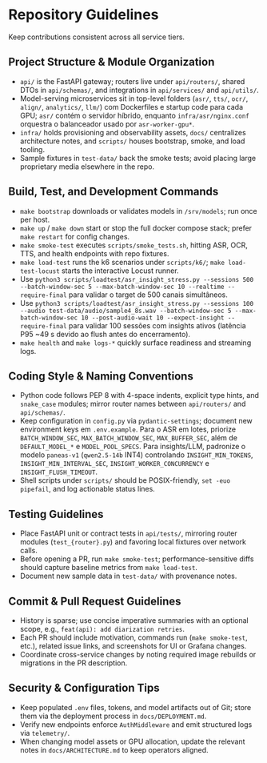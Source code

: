 # Repository Guidelines

Keep contributions consistent across all service tiers.

## Project Structure & Module Organization
- `api/` is the FastAPI gateway; routers live under `api/routers/`, shared DTOs in `api/schemas/`, and integrations in `api/services/` and `api/utils/`.
- Model-serving microservices sit in top-level folders (`asr/`, `tts/`, `ocr/`, `align/`, `analytics/`, `llm/`) com Dockerfiles e startup code para cada GPU; `asr/` contém o servidor híbrido, enquanto `infra/asr/nginx.conf` orquestra o balanceador usado por `asr-worker-gpu*`.
- `infra/` holds provisioning and observability assets, `docs/` centralizes architecture notes, and `scripts/` houses bootstrap, smoke, and load tooling.
- Sample fixtures in `test-data/` back the smoke tests; avoid placing large proprietary media elsewhere in the repo.

## Build, Test, and Development Commands
- `make bootstrap` downloads or validates models in `/srv/models`; run once per host.
- `make up` / `make down` start or stop the full docker compose stack; prefer `make restart` for config changes.
- `make smoke-test` executes `scripts/smoke_tests.sh`, hitting ASR, OCR, TTS, and health endpoints with repo fixtures.
- `make load-test` runs the k6 scenarios under `scripts/k6/`; `make load-test-locust` starts the interactive Locust runner.
- Use `python3 scripts/loadtest/asr_insight_stress.py --sessions 500 --batch-window-sec 5 --max-batch-window-sec 10 --realtime --require-final` para validar o target de 500 canais simultâneos.
- Use `python3 scripts/loadtest/asr_insight_stress.py --sessions 100 --audio test-data/audio/sample4_8s.wav --batch-window-sec 5 --max-batch-window-sec 10 --post-audio-wait 10 --expect-insight --require-final` para validar 100 sessões com insights ativos (latência P95 ~49 s devido ao flush antes do encerramento).
- `make health` and `make logs-*` quickly surface readiness and streaming logs.

## Coding Style & Naming Conventions
- Python code follows PEP 8 with 4-space indents, explicit type hints, and `snake_case` modules; mirror router names between `api/routers/` and `api/schemas/`.
- Keep configuration in `config.py` via `pydantic-settings`; document new environment keys em `.env.example`. Para o ASR em lotes, priorize `BATCH_WINDOW_SEC`, `MAX_BATCH_WINDOW_SEC`, `MAX_BUFFER_SEC`, além de `DEFAULT_MODEL_*` e `MODEL_POOL_SPECS`. Para insights/LLM, padronize o modelo `paneas-v1` (`qwen2.5-14b` INT4) controlando `INSIGHT_MIN_TOKENS`, `INSIGHT_MIN_INTERVAL_SEC`, `INSIGHT_WORKER_CONCURRENCY` e `INSIGHT_FLUSH_TIMEOUT`.
- Shell scripts under `scripts/` should be POSIX-friendly, `set -euo pipefail`, and log actionable status lines.

## Testing Guidelines
- Place FastAPI unit or contract tests in `api/tests/`, mirroring router modules (`test_{router}.py`) and favoring local fixtures over network calls.
- Before opening a PR, run `make smoke-test`; performance-sensitive diffs should capture baseline metrics from `make load-test`.
- Document new sample data in `test-data/` with provenance notes.

## Commit & Pull Request Guidelines
- History is sparse; use concise imperative summaries with an optional scope, e.g., `feat(api): add diarization retries`.
- Each PR should include motivation, commands run (`make smoke-test`, etc.), related issue links, and screenshots for UI or Grafana changes.
- Coordinate cross-service changes by noting required image rebuilds or migrations in the PR description.

## Security & Configuration Tips
- Keep populated `.env` files, tokens, and model artifacts out of Git; store them via the deployment process in `docs/DEPLOYMENT.md`.
- Verify new endpoints enforce `AuthMiddleware` and emit structured logs via `telemetry/`.
- When changing model assets or GPU allocation, update the relevant notes in `docs/ARCHITECTURE.md` to keep operators aligned.
